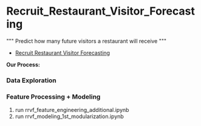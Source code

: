 # Recruit_Restaurant_Visitor_Forecasting
"""
Predict how many future visitors a restaurant will receive
"""
- [Recruit Restaurant Visitor Forecasting](https://www.kaggle.com/c/recruit-restaurant-visitor-forecasting/overview)


**Our Process:**

### Data Exploration


### Feature Processing + Modeling

1. run rrvf_feature_engineering_additional.ipynb
2. run rrvf_modeling_1st_modularization.ipynb
